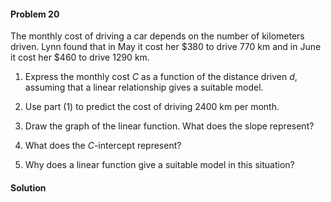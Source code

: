 <div class="alert alert-warning" role="alert">
<h4 class="alert-heading">Problem 20</h4>

The monthly cost of driving a car depends on the number of kilometers driven. Lynn found that in May it cost her $\$380$ to drive $770$ km and in June it cost her $\$460$ to drive $1290$ km.

1. Express the monthly cost $C$ as a function of the distance driven $d$, assuming that a linear relationship gives a suitable model.

2. Use part (1) to predict the cost of driving $2400$ km per month.

3. Draw the graph of the linear function. What does the slope represent?

4. What does the $C$-intercept represent?

5. Why does a linear function give a suitable model in this situation?

</div>


<div class="alert alert-success" role="alert">
<h4 class="alert-heading">Solution</h4>



</div>

